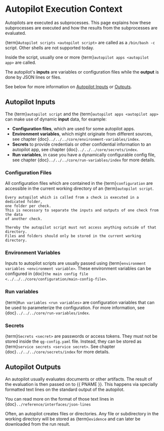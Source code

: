 # Autopilot Execution Context

Autopilots are executed as subprocesses. This page explains how these
subprocesses are executed and how the results from the subprocesses are
evaluated.

{term}`Autopilot scripts <autopilot script>` are called as a `/bin/bash -c`
script. Other shells are not supported today.

Inside the script, usually one or more {term}`autopilot apps <autopilot app>` are called.

The autopilot's **inputs** are variables or configuration files while the
**output** is done by JSON lines or files.

See below for more information on [Autopilot Inputs](#autopilot-inputs) or
[Outputs](#autopilot-outputs).

## Autopilot Inputs

The {term}`autopilot script` and the {term}`autopilot apps <autopilot app>` can
make use of dynamic **input** data, for example:

* **Configuration files**, which are used for some autopilot apps.
* **Environment variables**, which might
  originate from different sources, see chapter
  {doc}`../../../core/environment-variables/index`.
* **Secrets** to provide credentials or other confidential
  information to an autopilot app, see chapter {doc}`../../../core/secrets/index`.
* **Run variables**, in case you have a dynamically
  configurable config file, see chapter {doc}`../../../core/run-variables/index`
  for more details.

### Configuration Files

All configuration files which are contained in the {term}`configuration` are
accessible in the current working directory of an {term}`autopilot script`.

```{attention}
Every autopilot which is called from a check is executed in a dedicated folder,
one folder per check.
This is necessary to separate the inputs and outputs of one check from the data
of another check.

Thereby the autopilot script must not access anything outside of that directory.
Files and folders should only be stored in the current working directory.
```

### Environment Variables

Inputs to autopilot scripts are usually passed using
{term}`environment variables <environment variable>`.
These environment variables can be configured in
{doc}`the main config file <../../../core/configuration/main-config-file>`.

### Run variables

{term}`Run variables <run variables>` are configuration variables that can be
used to parameterize the configuration.
For more information, see {doc}`../../../core/run-variables/index`.

### Secrets

{term}`Secrets <secret>` are passwords or access tokens.
They must not be stored inside the `qg-config.yaml` file.
Instead, they can be stored as {term}`service secrets <service secret>`.
See chapter {doc}`../../../core/secrets/index` for more details.

## Autopilot Outputs

An autopilot usually evaluates documents or other artifacts.  The result of the
evaluation is then passed on to {{ PNAME }}. This happens via specially
formatted text lines on the standard output of the autopilot.

You can read more on the format of those text lines in {doc}`../reference/interfaces/json-lines`

Often, an autopilot creates files or directories. Any file or subdirectory
in the working directory will be stored as {term}`evidence` and can later be
downloaded from the run result.
